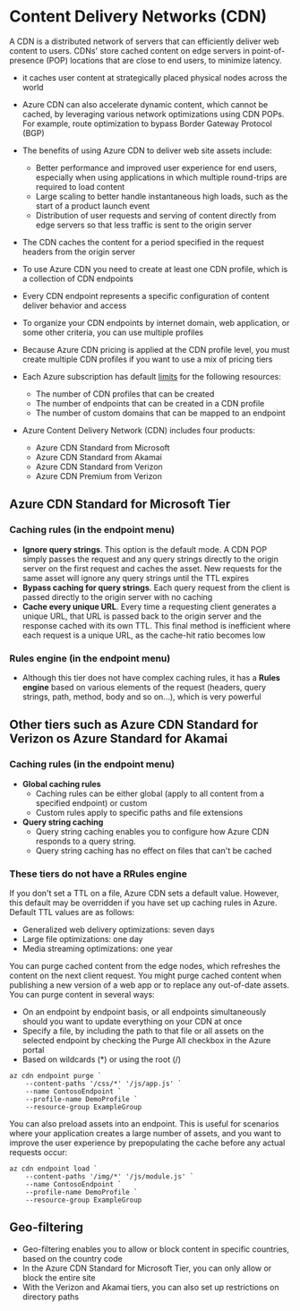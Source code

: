 # Content Delivery Networks (CDN)
A CDN is a distributed network of servers that can efficiently deliver web content to users. 
CDNs' store cached content on edge servers in point-of-presence (POP) locations that are close to end users, to minimize latency.

- it caches user content at strategically placed physical nodes across the world
- Azure CDN can also accelerate dynamic content, which cannot be cached, by leveraging various network optimizations using CDN POPs.
  For example, route optimization to bypass Border Gateway Protocol (BGP)

- The benefits of using Azure CDN to deliver web site assets include:
  - Better performance and improved user experience for end users, especially when using applications in which multiple 
    round-trips are required to load content
  - Large scaling to better handle instantaneous high loads, such as the start of a product launch event
  - Distribution of user requests and serving of content directly from edge servers so that less traffic is sent to
    the origin server
- The CDN caches the content for a period specified in the request headers from the origin server
- To use Azure CDN you need to create at least one CDN profile, which is a collection of CDN endpoints
- Every CDN endpoint represents a specific configuration of content deliver behavior and access
- To organize your CDN endpoints by internet domain, web application, or some other criteria, you can use multiple profiles
- Because Azure CDN pricing is applied at the CDN profile level, you must create multiple CDN profiles if you want to use a mix of pricing tiers
- Each Azure subscription has default [limits](https://docs.microsoft.com/en-us/azure/azure-resource-manager/management/azure-subscription-service-limits) for the following resources:
  - The number of CDN profiles that can be created
  - The number of endpoints that can be created in a CDN profile
  - The number of custom domains that can be mapped to an endpoint
- Azure Content Delivery Network (CDN) includes four products:
  - Azure CDN Standard from Microsoft
  - Azure CDN Standard from Akamai
  - Azure CDN Standard from Verizon
  - Azure CDN Premium from Verizon


## **Azure CDN Standard for Microsoft Tier**
### Caching rules (in the endpoint menu)
- **Ignore query strings**. This option is the default mode. A CDN POP simply passes the request and any query strings directly 
  to the origin server on the first request and caches the asset. New requests for the same asset will ignore any query 
  strings until the TTL expires
- **Bypass caching for query strings**. Each query request from the client is passed directly to the origin server with no caching
- **Cache every unique URL**. Every time a requesting client generates a unique URL, that URL is passed back to the origin 
  server and the response cached with its own TTL. This final method is inefficient where each request is a unique URL, 
  as the cache-hit ratio becomes low
### Rules engine (in the endpoint menu)
- Although this tier does not have complex caching rules, it has a **Rules engine** based on various elements of the
  request (headers, query strings, path, method, body and so on...), which is very powerful


## **Other tiers such as Azure CDN Standard for Verizon os Azure Standard for Akamai**
### Caching rules (in the endpoint menu)
- **Global caching rules**
  - Caching rules can be either global (apply to all content from a specified endpoint) or custom
  - Custom rules apply to specific paths and file extensions
- **Query string caching**
  - Query string caching enables you to configure how Azure CDN responds to a query string. 
  - Query string caching has no effect on files that can't be cached
### These tiers do not have a RRules engine

If you don't set a TTL on a file, Azure CDN sets a default value. However, this default may be overridden if you have 
set up caching rules in Azure. Default TTL values are as follows:
- Generalized web delivery optimizations: seven days
- Large file optimizations: one day
- Media streaming optimizations: one year

You can purge cached content from the edge nodes, which refreshes the content on the next client request. You might purge 
cached content when publishing a new version of a web app or to replace any out-of-date assets.
You can purge content in several ways:
- On an endpoint by endpoint basis, or all endpoints simultaneously should you want to update everything on your CDN at once
- Specify a file, by including the path to that file or all assets on the selected endpoint by checking the Purge All checkbox 
  in the Azure portal
- Based on wildcards (*) or using the root (/)
```
az cdn endpoint purge `
    --content-paths '/css/*' '/js/app.js' `
    --name ContosoEndpoint `
    --profile-name DemoProfile `
    --resource-group ExampleGroup
```

You can also preload assets into an endpoint. This is useful for scenarios where your application creates a large number
of assets, and you want to improve the user experience by prepopulating the cache before any actual requests occur:
```
az cdn endpoint load `
    --content-paths '/img/*' '/js/module.js' `
    --name ContosoEndpoint `
    --profile-name DemoProfile `
    --resource-group ExampleGroup
```

## Geo-filtering
- Geo-filtering enables you to allow or block content in specific countries, based on the country code 
- In the Azure CDN Standard for Microsoft Tier, you can only allow or block the entire site
- With the Verizon and Akamai tiers, you can also set up restrictions on directory paths


